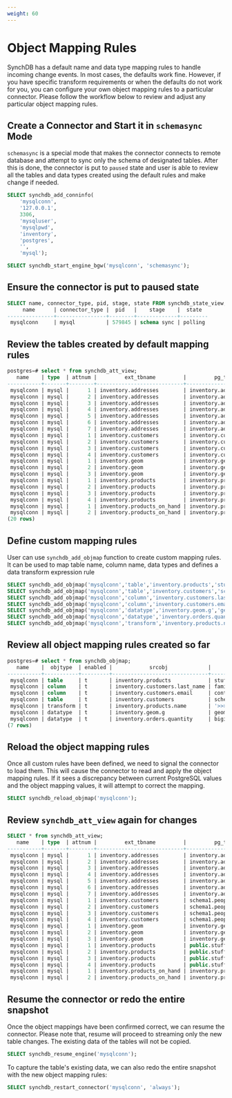 ```yaml
---
weight: 60
---
```

# Object Mapping Rules

SynchDB has a default name and data type mapping rules to handle incoming change events. In most cases, the defaults work fine. However, if you have specific transform requirements or when the defaults do not work for you, you can configure your own object mapping rules to a particular connector. Please follow the workflow below to review and adjust any particular object mapping rules.

## Create a Connector and Start it in `schemasync` Mode

`schemasync` is a special mode that makes the connector connects to remote database and attempt to sync only the schema of designated tables. After this is done, the connector is put to `paused` state and user is able to review all the tables and data types created using the default rules and make change if needed.

```sql
SELECT synchdb_add_conninfo(
    'mysqlconn',
    '127.0.0.1',
    3306,
    'mysqluser',
    'mysqlpwd',
    'inventory',
    'postgres',
    '',
    'mysql');

SELECT synchdb_start_engine_bgw('mysqlconn', 'schemasync');
```
## Ensure the connector is put to paused state
```sql
SELECT name, connector_type, pid, stage, state FROM synchdb_state_view;
     name      | connector_type |  pid   |    stage    |  state
---------------+----------------+--------+-------------+---------
 mysqlconn     | mysql          | 579845 | schema sync | polling

```

## Review the tables created by default mapping rules
```sql
postgres=# select * from synchdb_att_view;
   name    | type  | attnum |         ext_tbname         |         pg_tbname          | ext_attname | pg_attname  | ext_atttypename | pg_atttypename | transform
-----------+-------+--------+----------------------------+----------------------------+-------------+-------------+-----------------+----------------+-----------
 mysqlconn | mysql |      1 | inventory.addresses        | inventory.addresses        | id          | id          | INT             | int4           |
 mysqlconn | mysql |      2 | inventory.addresses        | inventory.addresses        | customer_id | customer_id | INT             | int4           |
 mysqlconn | mysql |      3 | inventory.addresses        | inventory.addresses        | street      | street      | VARCHAR         | varchar        |
 mysqlconn | mysql |      4 | inventory.addresses        | inventory.addresses        | city        | city        | VARCHAR         | varchar        |
 mysqlconn | mysql |      5 | inventory.addresses        | inventory.addresses        | state       | state       | VARCHAR         | varchar        |
 mysqlconn | mysql |      6 | inventory.addresses        | inventory.addresses        | zip         | zip         | VARCHAR         | varchar        |
 mysqlconn | mysql |      7 | inventory.addresses        | inventory.addresses        | type        | type        | ENUM            | text           |
 mysqlconn | mysql |      1 | inventory.customers        | inventory.customers        | id          | id          | INT             | int4           |
 mysqlconn | mysql |      2 | inventory.customers        | inventory.customers        | first_name  | first_name  | VARCHAR         | varchar        |
 mysqlconn | mysql |      3 | inventory.customers        | inventory.customers        | last_name   | last_name   | VARCHAR         | varchar        |
 mysqlconn | mysql |      4 | inventory.customers        | inventory.customers        | email       | email       | VARCHAR         | varchar        |
 mysqlconn | mysql |      1 | inventory.geom             | inventory.geom             | id          | id          | INT             | int4           |
 mysqlconn | mysql |      2 | inventory.geom             | inventory.geom             | g           | g           | GEOMETRY        | text           |
 mysqlconn | mysql |      3 | inventory.geom             | inventory.geom             | h           | h           | GEOMETRY        | text           |
 mysqlconn | mysql |      1 | inventory.products         | inventory.products         | id          | id          | INT             | int4           |
 mysqlconn | mysql |      2 | inventory.products         | inventory.products         | name        | name        | VARCHAR         | varchar        |
 mysqlconn | mysql |      3 | inventory.products         | inventory.products         | description | description | VARCHAR         | varchar        |
 mysqlconn | mysql |      4 | inventory.products         | inventory.products         | weight      | weight      | FLOAT           | float4         |
 mysqlconn | mysql |      1 | inventory.products_on_hand | inventory.products_on_hand | product_id  | product_id  | INT             | int4           |
 mysqlconn | mysql |      2 | inventory.products_on_hand | inventory.products_on_hand | quantity    | quantity    | INT             | int4           |
(20 rows)

```

## Define custom mapping rules
User can use `synchdb_add_objmap` function to create custom mapping rules. It can be used to map table name, column name, data types and defines a data transform expression rule

```sql
SELECT synchdb_add_objmap('mysqlconn','table','inventory.products','stuff');
SELECT synchdb_add_objmap('mysqlconn','table','inventory.customers','schema1.people');
SELECT synchdb_add_objmap('mysqlconn','column','inventory.customers.last_name','family_name');
SELECT synchdb_add_objmap('mysqlconn','column','inventory.customers.email','contact');
SELECT synchdb_add_objmap('mysqlconn','datatype','inventory.geom.g','geometry|0');
SELECT synchdb_add_objmap('mysqlconn','datatype','inventory.orders.quantity','bigint|0');
SELECT synchdb_add_objmap('mysqlconn','transform','inventory.products.name','''>>>>>'' || ''%d'' || ''<<<<<''');
```

## Review all object mapping rules created so far
```sql
postgres=# select * from synchdb_objmap;
   name    |  objtype  | enabled |            srcobj             |           dstobj
-----------+-----------+---------+-------------------------------+----------------------------
 mysqlconn | table     | t       | inventory.products            | stuff
 mysqlconn | column    | t       | inventory.customers.last_name | family_name
 mysqlconn | column    | t       | inventory.customers.email     | contact
 mysqlconn | table     | t       | inventory.customers           | schema1.people
 mysqlconn | transform | t       | inventory.products.name       | '>>>>>' || '%d' || '<<<<<'
 mysqlconn | datatype  | t       | inventory.geom.g              | geometry|0
 mysqlconn | datatype  | t       | inventory.orders.quantity     | bigint|0
(7 rows)

```

## Reload the object mapping rules
Once all custom rules have been defined, we need to signal the connector to load them. This will cause the connector to read and apply the object mapping rules. If it sees a discrepancy between current PostgreSQL values and the object mapping values, it will attempt to correct the mapping.
```sql
SELECT synchdb_reload_objmap('mysqlconn');

```

## Review `synchdb_att_view` again for changes
```sql
SELECT * from synchdb_att_view;
   name    | type  | attnum |         ext_tbname         |         pg_tbname          | ext_attname | pg_attname  | ext_atttypename | pg_atttypename |         transform
-----------+-------+--------+----------------------------+----------------------------+-------------+-------------+-----------------+----------------+----------------------------
 mysqlconn | mysql |      1 | inventory.addresses        | inventory.addresses        | id          | id          | INT             | int4           |
 mysqlconn | mysql |      2 | inventory.addresses        | inventory.addresses        | customer_id | customer_id | INT             | int4           |
 mysqlconn | mysql |      3 | inventory.addresses        | inventory.addresses        | street      | street      | VARCHAR         | varchar        |
 mysqlconn | mysql |      4 | inventory.addresses        | inventory.addresses        | city        | city        | VARCHAR         | varchar        |
 mysqlconn | mysql |      5 | inventory.addresses        | inventory.addresses        | state       | state       | VARCHAR         | varchar        |
 mysqlconn | mysql |      6 | inventory.addresses        | inventory.addresses        | zip         | zip         | VARCHAR         | varchar        |
 mysqlconn | mysql |      7 | inventory.addresses        | inventory.addresses        | type        | type        | ENUM            | text           |
 mysqlconn | mysql |      1 | inventory.customers        | schema1.people             | id          | id          | INT             | int4           |
 mysqlconn | mysql |      2 | inventory.customers        | schema1.people             | first_name  | first_name  | VARCHAR         | varchar        |
 mysqlconn | mysql |      3 | inventory.customers        | schema1.people             | last_name   | family_name | VARCHAR         | varchar        |
 mysqlconn | mysql |      4 | inventory.customers        | schema1.people             | email       | contact     | VARCHAR         | varchar        |
 mysqlconn | mysql |      1 | inventory.geom             | inventory.geom             | id          | id          | INT             | int4           |
 mysqlconn | mysql |      2 | inventory.geom             | inventory.geom             | g           | g           | GEOMETRY        | geometry           |
 mysqlconn | mysql |      3 | inventory.geom             | inventory.geom             | h           | h           | GEOMETRY        | text           |
 mysqlconn | mysql |      1 | inventory.products         | public.stuff               | id          | id          | INT             | int4           |
 mysqlconn | mysql |      2 | inventory.products         | public.stuff               | name        | name        | VARCHAR         | varchar        | '>>>>>' || '%d' || '<<<<<'
 mysqlconn | mysql |      3 | inventory.products         | public.stuff               | description | description | VARCHAR         | varchar        |
 mysqlconn | mysql |      4 | inventory.products         | public.stuff               | weight      | weight      | FLOAT           | float4         |
 mysqlconn | mysql |      1 | inventory.products_on_hand | inventory.products_on_hand | product_id  | product_id  | INT             | int4           |
 mysqlconn | mysql |      2 | inventory.products_on_hand | inventory.products_on_hand | quantity    | quantity    | INT             | int8           |
```

## Resume the connector or redo the entire snapshot
Once the object mappings have been confirmed correct, we can resume the connector. Please note that, resume will proceed to streaming only the new table changes. The existing data of the tables will not be copied.
```sql
SELECT synchdb_resume_engine('mysqlconn');
```

To capture the table's existing data, we can also redo the entire snapshot with the new object mapping rules:
```sql
SELECT synchdb_restart_connector('mysqlconn', 'always');
```

